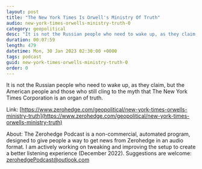 ```yaml
---
layout: post
title: "The New York Times Is Orwell's Ministry Of Truth"
audio: new-york-times-orwells-ministry-truth-0
category: geopolitical
desc: "It is not the Russian people who need to wake up, as they claim, but the American people and those who still cling to the myth that The New York Times Corporation is an organ of truth. "
duration: 00:07:59
length: 479
datetime: Mon, 30 Jan 2023 02:30:00 +0000
tags: podcast
guid: new-york-times-orwells-ministry-truth-0
order: 0
---
```

It is not the Russian people who need to wake up, as they claim, but the American people and those who still cling to the myth that The New York Times Corporation is an organ of truth. 

Link: [https://www.zerohedge.com/geopolitical/new-york-times-orwells-ministry-truth](https://www.zerohedge.com/geopolitical/new-york-times-orwells-ministry-truth)

About: The Zerohedge Podcast is a non-commercial, automated program, designed to give people a way to get news from Zerohedge in an audio format.  I am actively working on tweaking and improving the setup to create a better listening experience (December 2022).  Suggestions are welcome: [zerohedgePodcast@outlook.com](mailto:zerohedgePodcast@outlook.com)